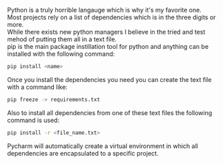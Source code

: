 Python is a truly horrible langauge which is why it's my favorite one.  
Most projects rely on a list of dependencies which is in the three digits or more.  
While there exists new python managers I believe in the tried and test mehod of putting them all in a text file.  
pip is the main package instillation tool for python and anything can be installed with the following command:

```bash
pip install <name>
```

Once you install the dependencies you need you can create the text file with a command like:

```bash
pip freeze -> requirements.txt
```

Also to install all dependencies from one of these text files the following command is used:  

```bash
pip install -r <file_name.txt>
```

Pycharm will automatically create a virtual environment in which all dependencies are encapsulated to a specific project.
